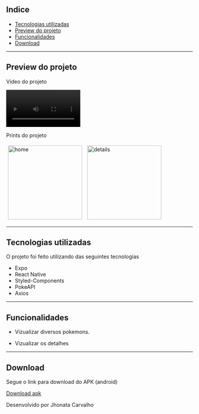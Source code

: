 ## Indice


- [Tecnologias utilizadas](#-tecnologias-utilizadas)
- [Preview do projeto](#-preview-do-projeto)
- [Funcionalidades](#-Funcionalidades)
- [Download](#-Download)

---


## Preview do projeto

Video do projeto

<div>
<video width="200" autoplay="true" loop="true" controls src="">
</video>
</div>

Prints do projeto

<div>
  <img style="margin: 5px" alt="home" src="[https://i.ibb.co/wQSTZyj/Screenshot-2022-12-06-04-26-57-959-com-atlaspose-Pokedex.jpg](https://i.ibb.co/wQSTZyj/Screenshot-2022-12-06-04-26-57-959-com-atlaspose-Pokedex.jpg)" width="200">
  <img style="margin: 5px" alt="details" src="https://i.ibb.co/wQSTZyj/Screenshot-2022-12-06-04-26-57-959-com-atlaspose-Pokedex.jpg" width="200">
 
</div>

---

## Tecnologias utilizadas

O projeto foi feito utilizando das seguintes tecnologias

- Expo
- React Native
- Styled-Components
- PokeAPI
- Axios


---

## Funcionalidades

- Vizualizar diversos pokemons.

- Vizualizar os detalhes




---
## Download

Segue o link para download do APK (android)

[Download apk](https://expo.dev/artifacts/eas/dGcvQkwngCBPuv1mzP6GPe.apk)

Desenvolvido por Jhonata Carvalho
